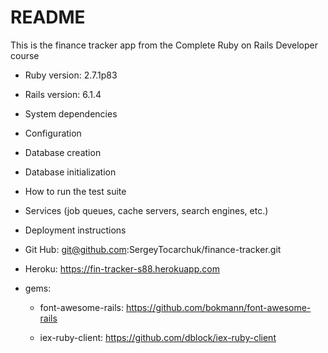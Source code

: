 # README

This is the finance tracker app from the Complete Ruby on Rails Developer course

* Ruby version: 2.7.1p83
* Rails version: 6.1.4

* System dependencies

* Configuration

* Database creation

* Database initialization

* How to run the test suite

* Services (job queues, cache servers, search engines, etc.)

* Deployment instructions

* Git Hub:
git@github.com:SergeyTocarchuk/finance-tracker.git

* Heroku:
https://fin-tracker-s88.herokuapp.com

* gems:
  - font-awesome-rails:
  https://github.com/bokmann/font-awesome-rails

  - iex-ruby-client:
  https://github.com/dblock/iex-ruby-client